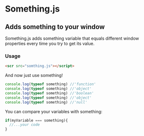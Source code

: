 # Something.js
## Adds something to your window

Something.js adds something variable that equals different window properties every time you try to get its value.

### Usage
```html
<scr src="somthing.js"></script>
```
And now just use something!
```js
console.log(typeof something) //'function'
console.log(typeof something) //'object'
console.log(typeof something) //'boolean'
console.log(typeof something) //'object'
console.log(typeof something) //'null'
```

You can compare your variables with something:
```js
if(myVariable === something){
  //...your code
}
```
